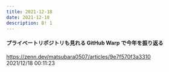 ```yaml
---
title: 2021-12-18
date: 2021-12-18
description: B! 1
---
```


#### プライベートリポジトリも見れる GitHub Warp で今年を振り返る
https://zenn.dev/matsubara0507/articles/9e7f570f3a3310<br>
2021/12/18 00:11:23<br>


